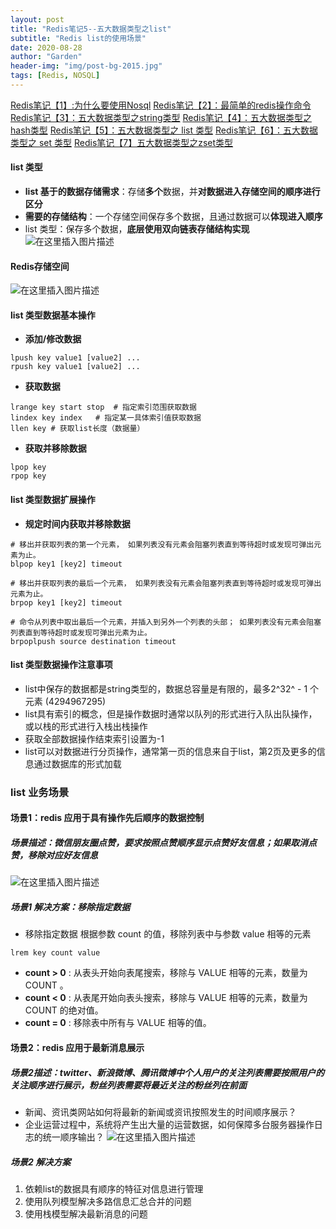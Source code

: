 ```yaml
---
layout: post
title: "Redis笔记5--五大数据类型之list"
subtitle: "Redis list的使用场景"
date: 2020-08-28
author: "Garden"
header-img: "img/post-bg-2015.jpg"
tags: [Redis, NOSQL]
---
```

[Redis笔记【1】:为什么要使用Nosql](https://blog.csdn.net/weixin_44870909/article/details/108109353)
[Redis笔记【2】：最简单的redis操作命令](https://blog.csdn.net/weixin_44870909/article/details/108118394)
[Redis笔记【3】：五大数据类型之string类型](https://blog.csdn.net/weixin_44870909/article/details/108156007)
[Redis笔记【4】：五大数据类型之hash类型](https://blog.csdn.net/weixin_44870909/article/details/108228659)
[Redis笔记【5】：五大数据类型之 list 类型](https://blog.csdn.net/weixin_44870909/article/details/108266854)
[Redis笔记【6】：五大数据类型之 set 类型](https://blog.csdn.net/weixin_44870909/article/details/108267431)
[Redis笔记【7】五大数据类型之zset类型](https://blog.csdn.net/weixin_44870909/article/details/108268336)
#### list 类型
* **list 基于的数据存储需求**：存储**多个**数据，并**对数据进入存储空间的顺序进行区分**
* **需要的存储结构**：一个存储空间保存多个数据，且通过数据可以**体现进入顺序**
* list 类型：保存多个数据，**底层使用双向链表存储结构实现**
![在这里插入图片描述](https://img-blog.csdnimg.cn/20200827185940875.png?x-oss-process=image/watermark,type_ZmFuZ3poZW5naGVpdGk,shadow_10,text_aHR0cHM6Ly9ibG9nLmNzZG4ubmV0L3dlaXhpbl80NDg3MDkwOQ==,size_16,color_FFFFFF,t_70#pic_center)
#### Redis存储空间
![在这里插入图片描述](https://img-blog.csdnimg.cn/20200827190048864.png?x-oss-process=image/watermark,type_ZmFuZ3poZW5naGVpdGk,shadow_10,text_aHR0cHM6Ly9ibG9nLmNzZG4ubmV0L3dlaXhpbl80NDg3MDkwOQ==,size_16,color_FFFFFF,t_70#pic_center)
#### list 类型数据基本操作
* **添加/修改数据**

```shell
lpush key value1 [value2] ...
rpush key value1 [value2] ...
```
* **获取数据**

```shell
lrange key start stop  # 指定索引范围获取数据
lindex key index   # 指定某一具体索引值获取数据
llen key # 获取list长度（数据量）
```
* **获取并移除数据**
```shell
lpop key
rpop key
```
#### list 类型数据扩展操作
* **规定时间内获取并移除数据**
```shell
# 移出并获取列表的第一个元素， 如果列表没有元素会阻塞列表直到等待超时或发现可弹出元素为止。
blpop key1 [key2] timeout

# 移出并获取列表的最后一个元素， 如果列表没有元素会阻塞列表直到等待超时或发现可弹出元素为止。
brpop key1 [key2] timeout

# 命令从列表中取出最后一个元素，并插入到另外一个列表的头部； 如果列表没有元素会阻塞列表直到等待超时或发现可弹出元素为止。
brpoplpush source destination timeout
```
#### list 类型数据操作注意事项
*  list中保存的数据都是string类型的，数据总容量是有限的，最多2^32^ - 1 个元素 (4294967295)
*  list具有索引的概念，但是操作数据时通常以队列的形式进行入队出队操作，或以栈的形式进行入栈出栈操作
* 获取全部数据操作结束索引设置为-1
*  list可以对数据进行分页操作，通常第一页的信息来自于list，第2页及更多的信息通过数据库的形式加载

### list 业务场景
#### 场景1：redis 应用于具有操作先后顺序的数据控制
##### 场景描述：微信朋友圈点赞，要求按照点赞顺序显示点赞好友信息；如果取消点赞，移除对应好友信息
![在这里插入图片描述](https://img-blog.csdnimg.cn/20200827192422294.png?x-oss-process=image/watermark,type_ZmFuZ3poZW5naGVpdGk,shadow_10,text_aHR0cHM6Ly9ibG9nLmNzZG4ubmV0L3dlaXhpbl80NDg3MDkwOQ==,size_16,color_FFFFFF,t_70#pic_center)
##### 场景1 解决方案：移除指定数据
* 移除指定数据
根据参数 count 的值，移除列表中与参数 value 相等的元素

```shell
lrem key count value
```
* **count > 0** : 从表头开始向表尾搜索，移除与 VALUE 相等的元素，数量为 COUNT 。
* **count < 0** : 从表尾开始向表头搜索，移除与 VALUE 相等的元素，数量为 COUNT 的绝对值。
* **count = 0** : 移除表中所有与 VALUE 相等的值。


#### 场景2：redis 应用于最新消息展示
##### 场景2描述：twitter、新浪微博、腾讯微博中个人用户的关注列表需要按照用户的关注顺序进行展示，粉丝列表需要将最近关注的粉丝列在前面
* 新闻、资讯类网站如何将最新的新闻或资讯按照发生的时间顺序展示？
* 企业运营过程中，系统将产生出大量的运营数据，如何保障多台服务器操作日志的统一顺序输出？
![在这里插入图片描述](https://img-blog.csdnimg.cn/20200827193138136.png?x-oss-process=image/watermark,type_ZmFuZ3poZW5naGVpdGk,shadow_10,text_aHR0cHM6Ly9ibG9nLmNzZG4ubmV0L3dlaXhpbl80NDg3MDkwOQ==,size_16,color_FFFFFF,t_70#pic_center)
##### 场景2 解决方案
1.  依赖list的数据具有顺序的特征对信息进行管理
2. 使用队列模型解决多路信息汇总合并的问题
3. 使用栈模型解决最新消息的问题


